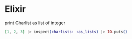 <!-- toc -->
# Elixir

print Charlist as list of integer

```elixir
[1, 2, 3] |> inspect(charlists: :as_lists) |> IO.puts()
```